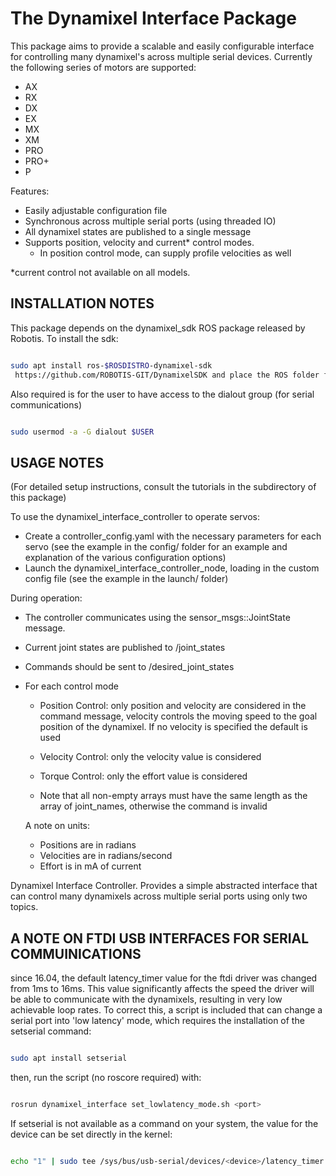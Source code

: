 # The Dynamixel Interface Package

This package aims to provide a scalable and easily configurable interface for controlling many dynamixel's across multiple serial devices. Currently the following series of motors are supported:

- AX
- RX
- DX
- EX
- MX
- XM
- PRO
- PRO+
- P

Features:

- Easily adjustable configuration file
- Synchronous across multiple serial ports (using threaded IO)
- All dynamixel states are published to a single message
- Supports position, velocity and current* control modes.
  - In position control mode, can supply profile velocities as well

*current control not available on all models.

## INSTALLATION NOTES

This package depends on the dynamixel_sdk ROS package released by Robotis. To install the sdk:

``` bash

sudo apt install ros-$ROSDISTRO-dynamixel-sdk
 https://github.com/ROBOTIS-GIT/DynamixelSDK and place the ROS folder from the sdk into your workspace. Currently the sdk is confirmed to be compatable with the following versions of ROS: jade, indigo and kinetic.

```

Also required is for the user to have access to the dialout group (for serial communications)

```bash

sudo usermod -a -G dialout $USER

```

## USAGE NOTES

(For detailed setup instructions, consult the tutorials in the subdirectory of this package)

To use the dynamixel_interface_controller to operate servos:

- Create a controller_config.yaml with the necessary parameters for each servo (see the example in the config/ folder for an example and explanation of the various configuration options)
- Launch the dynamixel_interface_controller_node, loading in the custom config file (see the example in the launch/ folder)

During operation:

- The controller communicates using the sensor_msgs::JointState message.
- Current joint states are published to /joint_states
- Commands should be sent to /desired_joint_states
- For each control mode
  - Position Control: only position and velocity are considered in the command message, velocity controls the moving speed to the goal position of the dynamixel.
    If no velocity is specified the default is used
  - Velocity Control: only the velocity value is considered
  - Torque Control: only the effort value is considered

  - Note that all non-empty arrays must have the same length as the array of joint_names, otherwise the command is invalid

  A note on units:
  - Positions are in radians
  - Velocities are in radians/second
  - Effort is in mA of current

Dynamixel Interface Controller. Provides a simple abstracted interface that can control many dynamixels across multiple serial ports using only two topics.

## A NOTE ON FTDI USB INTERFACES FOR SERIAL COMMUINICATIONS

since 16.04, the default latency_timer value for the ftdi driver was changed from 1ms to 16ms. This value significantly affects the speed the driver will be able to communicate with the dynamixels, resulting in very low achievable loop rates. To correct this, a script is included that can change a serial port into 'low latency' mode, which requires the installation of the setserial command:

```bash

sudo apt install setserial

```

then, run the script (no roscore required) with:

```bash

rosrun dynamixel_interface set_lowlatency_mode.sh <port>

```

If setserial is not available as a command on your system, the value for the device can be set directly in the kernel:

``` bash

echo "1" | sudo tee /sys/bus/usb-serial/devices/<device>/latency_timer

```
